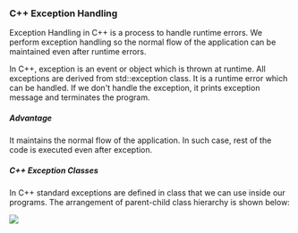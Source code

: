 ### C++ Exception Handling

Exception Handling in C++ is a process to handle runtime errors. We perform exception handling so the normal flow of the application can be maintained even after runtime errors.

In C++, exception is an event or object which is thrown at runtime. All exceptions are derived from std::exception class. It is a runtime error which can be handled. If we don't handle the exception, it prints exception message and terminates the program.

##### Advantage

It maintains the normal flow of the application. In such case, rest of the code is executed even after exception.

##### C++ Exception Classes

In C++ standard exceptions are defined in <exception> class that we can use inside our programs. The arrangement of parent-child class hierarchy is shown below:

![](https://static.javatpoint.com/cpp/images/cpp-exception-handling1.png)

